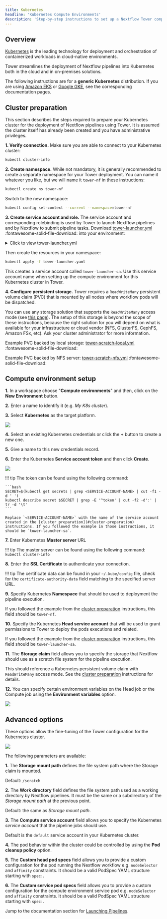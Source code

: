 ```yaml
---
title: Kubernetes
headline: 'Kubernetes Compute Environments'
description: 'Step-by-step instructions to set up a Nextflow Tower compute environment for a Kubernetes cluster'
---
```

## Overview

[Kubernetes](https://kubernetes.io/) is the leading technology for deployment and orchestration of containerized workloads in cloud-native environments.

Tower streamlines the deployment of Nextflow pipelines into Kubernetes both in the cloud and in on-premises solutions.

The following instructions are for a **generic Kubernetes** distribution. If you are using [Amazon EKS](../eks/) or [Google GKE](../gke/), see the corresponding documentation pages.


## Cluster preparation

This section describes the steps required to prepare your Kubernetes cluster for the deployment of Nextflow pipelines using Tower. It is assumed the cluster itself has already been created and you have administrative privileges.

**1. Verify connection.** Make sure you are able to connect to your Kubernetes cluster:
```bash
kubectl cluster-info
```

**2. Create namespace.** While not mandatory, it is generally recommended to create a separate namespace for your Tower deployment. You can name it whatever you like, but we will name it `tower-nf` in these instructions:
```bash
kubectl create ns tower-nf
```

Switch to the new namespace:
```bash
kubectl config set-context --current --namespace=tower-nf
```

**3. Create service account and role.** The service account and corresponding rolebinding is used by Tower to launch Nextflow pipelines and by Nextflow to submit pipeline tasks. Download [tower-launcher.yml](../_templates/k8s/tower-launcher.yml) :fontawesome-solid-file-download: into your environment:

<details>
    <summary>Click to view tower-launcher.yml</summary>
    ```yaml
    --8<-- "docs/_templates/k8s/tower-launcher.yml"
    ```
</details>

Then create the resources in your namespace:
```bash
kubectl apply -f tower-launcher.yaml
```

This creates a service account called `tower-launcher-sa`. Use this service account name when setting up the compute environment for this Kubernetes cluster in Tower.

**4. Configure persistent storage.** Tower requires a `ReadWriteMany` persistent volume claim (PVC) that is mounted by all nodes where workflow pods will be dispatched.

You can use any storage solution that supports the `ReadWriteMany` access mode (see [this page](https://kubernetes.io/docs/concepts/storage/persistent-volumes/#access-modes)). The setup of this storage is beyond the scope of these instructions, because the right solution for you will depend on what is available for your infrastructure or cloud vendor (NFS, GlusterFS, CephFS, Amazon FSx, etc). Ask your cluster administrator for more information.

Example PVC backed by local storage: [tower-scratch-local.yml](../_templates/k8s/tower-scratch-local.yml) :fontawesome-solid-file-download:

Example PVC backed by NFS server: [tower-scratch-nfs.yml](../_templates/k8s/tower-scratch-nfs.yml) :fontawesome-solid-file-download:


## Compute environment setup  


**1.** In a workspace choose "**Compute environments**" and then, click on the **New Environment** button.

**2.** Enter a name to identify it (e.g. *My K8s cluster*).

**3.** Select **Kubernetes** as the target platform.

![](_images/k8s_new_env.png)


**4.** Select an existing Kubernetes credentials or click the **+** button to create a new one.

**5.** Give a name to this new credentials record.

**6.** Enter the Kubernetes **Service account token** and then click **Create**.

![](_images/k8s_credentials.png)


!!! tip 
    The token can be found using the following command:

    ```bash
    SECRET=$(kubectl get secrets | grep <SERVICE-ACCOUNT-NAME> | cut -f1 -d ' ')
    kubectl describe secret $SECRET | grep -E '^token' | cut -f2 -d':' | tr -d '\t'
    ```

    Replace `<SERVICE-ACCOUNT-NAME>` with the name of the service account created in the [cluster preparation](#cluster-preparation) instructions. If you followed the example in those instructions, it should be `tower-launcher-sa`.


**7.** Enter Kubernetes **Master server** URL

!!! tip 
    The master server can be found using the following command: `kubectl cluster-info`

**8.** Enter the **SSL Certificate** to authenticate your connection.

!!! tip 
    The certificate data can be found in your `~/.kube/config` file, check for the `certificate-authority-data` field matching to the specified server URL.

**9.** Specify Kubernetes **Namespace** that should be used to deployment the pipeline execution.

If you followed the example from the [cluster preparation](#cluster-preparation) instructions, this field should be `tower-nf`.

**10.** Specify the Kubernetes **Head service account** that will be used to grant permissions to Tower to deploy the pods executions and related.

If you followed the example from the [cluster preparation](#cluster-preparation) instructions, this field should be `tower-launcher-sa`.

**11.** The **Storage claim** field allows you to specify the storage that Nextflow should use as a scratch file system for the pipeline execution.

This should reference a Kubernetes persistent volume claim with `ReadWriteMany` access mode. See the [cluster preparation](#cluster-preparation) instructions for details.

**12.** You can specify certain environment variables on the Head job or the Compute job using the **Environment variables** option.

![](_images/env_vars.png)


## Advanced options

These options allow the fine-tuning of the Tower configuration for the Kubernetes cluster.


![](_images/advanced_options.png)

The following parameters are available:

**1.** The **Storage mount path** defines the file system path where the Storage claim is mounted. 

Default: `/scratch`

**2.** The **Work directory** field defines the file system path used as a working directory by Nextflow pipelines. It must be the same or a subdirectory of the *Storage mount path* at the previous point. 

Default: the same as *Storage mount path*.

**3.** The  **Compute service account** field allows you to specify the Kubernetes *service account* that the pipeline jobs should use. 

Default is the `default` service account in your Kubernetes cluster.

**4.** The pod behavior within the cluster could be controlled by using the **Pod cleanup policy** option.

**5.** The **Custom head pod specs** field allows you to provide a custom configuration for the pod running the Nextflow workflow e.g. `nodeSelector` and `affinity` constraints. It should be a valid PodSpec YAML structure starting with `spec:`.

**6.** The **Custom service pod specs** field allows you to provide a custom configuration for the compute environment service pod e.g. `nodeSelector` and `affinity` constraints. It should be a valid PodSpec YAML structure starting with `spec:`.


Jump to the documentation section for [Launching Pipelines](../launch/launchpad.md).
